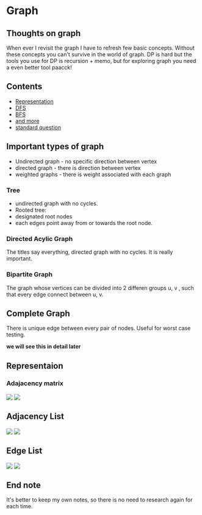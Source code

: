 # Graph

## Thoughts on graph

 When ever I revisit the graph I have to refresh few basic concepts. Without these concepts you can't survive in the world of graph.
 DP is hard but the tools you use for DP is recursion + memo, but for exploring graph you need a even better tool paacck!
 
## Contents
- [Representation](https://github.com/twentyse7en/Algorithm-notes/blob/main/graph/intro.md#representaion)
- [DFS](https://github.com/twentyse7en/Algorithm-notes/blob/main/graph/dfs.md)
- [BFS]()
- [and more]()
- [standard question]()

## Important types of graph

- Undirected graph - no specific direction between vertex
- directed graph - there is direction between vertex
- weighted graphs -  there is weight associated with each graph

### Tree
- undirected graph with no cycles.
- Rooted tree:
 - designated root nodes
 - each edges point away from or towards the root node.

### Directed Acylic Graph

The titles say everything, directed graph with no cycles. It is really important.

### Bipartite Graph

The graph whose vertices can be divided into 2 differen groups u, v , such that every edge connect between u, v.

## Complete Graph

There is unique edge between every pair of nodes. Useful for worst case testing.

**we will see this in detail later**

## Representaion
### Adajacency matrix

<img src="https://user-images.githubusercontent.com/59721339/102005923-b2183980-3d42-11eb-8736-d23014f884bb.png" align="center" />
<img src="https://user-images.githubusercontent.com/59721339/102005937-d07e3500-3d42-11eb-85eb-9056a890861d.png" align="center" />

## Adjacency List

<img src="https://user-images.githubusercontent.com/59721339/102005960-f1468a80-3d42-11eb-8e6f-5979b7a0c94c.png" align="center" />
<img src="https://user-images.githubusercontent.com/59721339/102005963-f6a3d500-3d42-11eb-9d1d-3ad0c726baa0.png" align="center" />

## Edge List


<img src="https://user-images.githubusercontent.com/59721339/102005989-3965ad00-3d43-11eb-8ad1-f321ae134ced.png" align="center" />
<img src="https://user-images.githubusercontent.com/59721339/102005998-539f8b00-3d43-11eb-9386-74d325060d83.png" align="center" />

## End note
It's better to keep my own notes, so there is no need to research again for each time.
